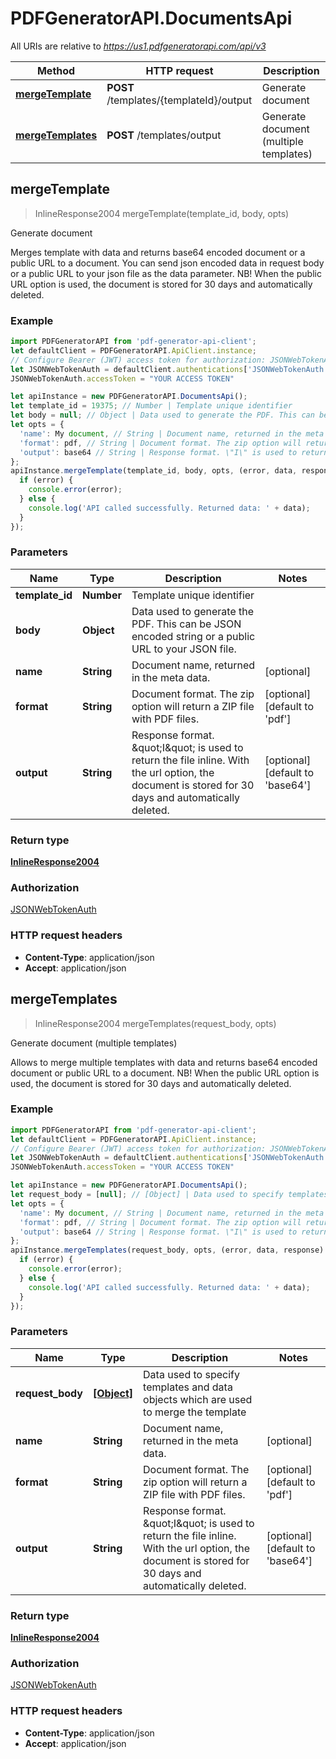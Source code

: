 # PDFGeneratorAPI.DocumentsApi

All URIs are relative to *https://us1.pdfgeneratorapi.com/api/v3*

Method | HTTP request | Description
------------- | ------------- | -------------
[**mergeTemplate**](DocumentsApi.md#mergeTemplate) | **POST** /templates/{templateId}/output | Generate document
[**mergeTemplates**](DocumentsApi.md#mergeTemplates) | **POST** /templates/output | Generate document (multiple templates)



## mergeTemplate

> InlineResponse2004 mergeTemplate(template_id, body, opts)

Generate document

Merges template with data and returns base64 encoded document or a public URL to a document. You can send json encoded data in request body or a public URL to your json file as the data parameter. NB! When the public URL option is used, the document is stored for 30 days and automatically deleted.

### Example

```javascript
import PDFGeneratorAPI from 'pdf-generator-api-client';
let defaultClient = PDFGeneratorAPI.ApiClient.instance;
// Configure Bearer (JWT) access token for authorization: JSONWebTokenAuth
let JSONWebTokenAuth = defaultClient.authentications['JSONWebTokenAuth'];
JSONWebTokenAuth.accessToken = "YOUR ACCESS TOKEN"

let apiInstance = new PDFGeneratorAPI.DocumentsApi();
let template_id = 19375; // Number | Template unique identifier
let body = null; // Object | Data used to generate the PDF. This can be JSON encoded string or a public URL to your JSON file.
let opts = {
  'name': My document, // String | Document name, returned in the meta data.
  'format': pdf, // String | Document format. The zip option will return a ZIP file with PDF files.
  'output': base64 // String | Response format. \"I\" is used to return the file inline. With the url option, the document is stored for 30 days and automatically deleted.
};
apiInstance.mergeTemplate(template_id, body, opts, (error, data, response) => {
  if (error) {
    console.error(error);
  } else {
    console.log('API called successfully. Returned data: ' + data);
  }
});
```

### Parameters


Name | Type | Description  | Notes
------------- | ------------- | ------------- | -------------
 **template_id** | **Number**| Template unique identifier | 
 **body** | **Object**| Data used to generate the PDF. This can be JSON encoded string or a public URL to your JSON file. | 
 **name** | **String**| Document name, returned in the meta data. | [optional] 
 **format** | **String**| Document format. The zip option will return a ZIP file with PDF files. | [optional] [default to &#39;pdf&#39;]
 **output** | **String**| Response format. \&quot;I\&quot; is used to return the file inline. With the url option, the document is stored for 30 days and automatically deleted. | [optional] [default to &#39;base64&#39;]

### Return type

[**InlineResponse2004**](InlineResponse2004.md)

### Authorization

[JSONWebTokenAuth](../README.md#JSONWebTokenAuth)

### HTTP request headers

- **Content-Type**: application/json
- **Accept**: application/json


## mergeTemplates

> InlineResponse2004 mergeTemplates(request_body, opts)

Generate document (multiple templates)

Allows to merge multiple templates with data and returns base64 encoded document or public URL to a document. NB! When the public URL option is used, the document is stored for 30 days and automatically deleted.

### Example

```javascript
import PDFGeneratorAPI from 'pdf-generator-api-client';
let defaultClient = PDFGeneratorAPI.ApiClient.instance;
// Configure Bearer (JWT) access token for authorization: JSONWebTokenAuth
let JSONWebTokenAuth = defaultClient.authentications['JSONWebTokenAuth'];
JSONWebTokenAuth.accessToken = "YOUR ACCESS TOKEN"

let apiInstance = new PDFGeneratorAPI.DocumentsApi();
let request_body = [null]; // [Object] | Data used to specify templates and data objects which are used to merge the template
let opts = {
  'name': My document, // String | Document name, returned in the meta data.
  'format': pdf, // String | Document format. The zip option will return a ZIP file with PDF files.
  'output': base64 // String | Response format. \"I\" is used to return the file inline. With the url option, the document is stored for 30 days and automatically deleted.
};
apiInstance.mergeTemplates(request_body, opts, (error, data, response) => {
  if (error) {
    console.error(error);
  } else {
    console.log('API called successfully. Returned data: ' + data);
  }
});
```

### Parameters


Name | Type | Description  | Notes
------------- | ------------- | ------------- | -------------
 **request_body** | [**[Object]**](Object.md)| Data used to specify templates and data objects which are used to merge the template | 
 **name** | **String**| Document name, returned in the meta data. | [optional] 
 **format** | **String**| Document format. The zip option will return a ZIP file with PDF files. | [optional] [default to &#39;pdf&#39;]
 **output** | **String**| Response format. \&quot;I\&quot; is used to return the file inline. With the url option, the document is stored for 30 days and automatically deleted. | [optional] [default to &#39;base64&#39;]

### Return type

[**InlineResponse2004**](InlineResponse2004.md)

### Authorization

[JSONWebTokenAuth](../README.md#JSONWebTokenAuth)

### HTTP request headers

- **Content-Type**: application/json
- **Accept**: application/json

